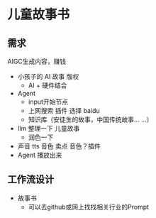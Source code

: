 # 儿童故事书


## 需求
AIGC生成内容，赚钱
- 小孩子的 AI 故事  版权
  - AI + 硬件结合
- Agent
  - input开始节点
  - 上网搜索    插件    选择    baidu
  - 知识库（安徒生的故事，中国传统故事... ...）
- llm 整理一下 儿童故事
  - 润色一下
- 声音 tts 音色 卖点 音色？插件
- Agent 播放出来

## 工作流设计
- 故事书
  - 可以去github或网上找找相关行业的Prompt